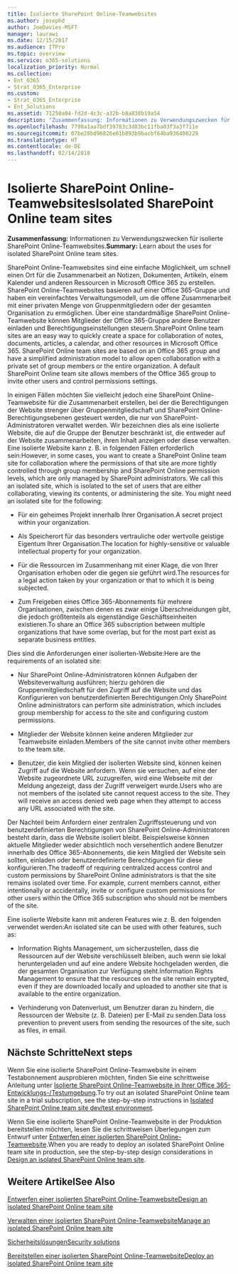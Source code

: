 ```yaml
---
title: Isolierte SharePoint Online-Teamwebsites
ms.author: josephd
author: JoeDavies-MSFT
manager: laurawi
ms.date: 12/15/2017
ms.audience: ITPro
ms.topic: overview
ms.service: o365-solutions
localization_priority: Normal
ms.collection:
- Ent_O365
- Strat_O365_Enterprise
ms.custom:
- Strat_O365_Enterprise
- Ent_Solutions
ms.assetid: 71250a04-fd2d-4c3c-a32b-b8a838b19a54
description: "Zusammenfassung: Informationen zu Verwendungszwecken für isolierte SharePoint Online-Teamwebsites."
ms.openlocfilehash: 7798a1aa7bdf39783c3d83bc11fba03f3a3f711e
ms.sourcegitcommit: 07be28bd96826e61b893b9bacbf64ba936400229
ms.translationtype: HT
ms.contentlocale: de-DE
ms.lasthandoff: 02/14/2018
---
```

# <a name="isolated-sharepoint-online-team-sites"></a><span data-ttu-id="5de6f-103">Isolierte SharePoint Online-Teamwebsites</span><span class="sxs-lookup"><span data-stu-id="5de6f-103">Isolated SharePoint Online team sites</span></span>

 <span data-ttu-id="5de6f-104">**Zusammenfassung:** Informationen zu Verwendungszwecken für isolierte SharePoint Online-Teamwebsites.</span><span class="sxs-lookup"><span data-stu-id="5de6f-104">**Summary:** Learn about the uses for isolated SharePoint Online team sites.</span></span>
  
<span data-ttu-id="5de6f-p101">SharePoint Online-Teamwebsites sind eine einfache Möglichkeit, um schnell einen Ort für die Zusammenarbeit an Notizen, Dokumenten, Artikeln, einem Kalender und anderen Ressourcen in Microsoft Office 365 zu erstellen. SharePoint Online-Teamwebsites basieren auf einer Office 365-Gruppe und haben ein vereinfachtes Verwaltungsmodell, um die offene Zusammenarbeit mit einer privaten Menge von Gruppenmitgliedern oder der gesamten Organisation zu ermöglichen. Über eine standardmäßige SharePoint Online-Teamwebsite können Mitglieder der Office 365-Gruppe andere Benutzer einladen und Berechtigungseinstellungen steuern.</span><span class="sxs-lookup"><span data-stu-id="5de6f-p101">SharePoint Online team sites are an easy way to quickly create a space for collaboration of notes, documents, articles, a calendar, and other resources in Microsoft Office 365. SharePoint Online team sites are based on an Office 365 group and have a simplified administration model to allow open collaboration with a private set of group members or the entire organization. A default SharePoint Online team site allows members of the Office 365 group to invite other users and control permissions settings.</span></span>
  
<span data-ttu-id="5de6f-p102">In einigen Fällen möchten Sie vielleicht jedoch eine SharePoint Online-Teamwebsite für die Zusammenarbeit erstellen, bei der die Berechtigungen der Website strenger über Gruppenmitgliedschaft und SharePoint Online-Berechtigungsebenen gesteuert werden, die nur von SharePoint-Administratoren verwaltet werden. Wir bezeichnen dies als eine isolierte Website, die auf die Gruppe der Benutzer beschränkt ist, die entweder auf der Website zusammenarbeiten, ihren Inhalt anzeigen oder diese verwalten. Eine isolierte Website kann z. B. in folgenden Fällen erforderlich sein:</span><span class="sxs-lookup"><span data-stu-id="5de6f-p102">However, in some cases, you want to create a SharePoint Online team site for collaboration where the permissions of that site are more tightly controlled through group membership and SharePoint Online permission levels, which are only managed by SharePoint administrators. We call this an isolated site, which is isolated to the set of users that are either collaborating, viewing its contents, or administering the site. You might need an isolated site for the following:</span></span>
  
- <span data-ttu-id="5de6f-111">Für ein geheimes Projekt innerhalb Ihrer Organisation.</span><span class="sxs-lookup"><span data-stu-id="5de6f-111">A secret project within your organization.</span></span>
    
- <span data-ttu-id="5de6f-112">Als Speicherort für das besonders vertrauliche oder wertvolle geistige Eigentum Ihrer Organisation.</span><span class="sxs-lookup"><span data-stu-id="5de6f-112">The location for highly-sensitive or valuable intellectual property for your organization.</span></span>
    
- <span data-ttu-id="5de6f-113">Für die Ressourcen im Zusammenhang mit einer Klage, die von Ihrer Organisation erhoben oder die gegen sie geführt wird.</span><span class="sxs-lookup"><span data-stu-id="5de6f-113">The resources for a legal action taken by your organization or that to which it is being subjected.</span></span>
    
- <span data-ttu-id="5de6f-114">Zum Freigeben eines Office 365-Abonnements für mehrere Organisationen, zwischen denen es zwar einige Überschneidungen gibt, die jedoch größtenteils als eigenständige Geschäftseinheiten existieren.</span><span class="sxs-lookup"><span data-stu-id="5de6f-114">To share an Office 365 subscription between multiple organizations that have some overlap, but for the most part exist as separate business entities.</span></span>
    
<span data-ttu-id="5de6f-115">Dies sind die Anforderungen einer isolierten-Website:</span><span class="sxs-lookup"><span data-stu-id="5de6f-115">Here are the requirements of an isolated site:</span></span>
  
- <span data-ttu-id="5de6f-116">Nur SharePoint Online-Administratoren können Aufgaben der Websiteverwaltung ausführen; hierzu gehören die Gruppenmitgliedschaft für den Zugriff auf die Website und das Konfigurieren von benutzerdefinierten Berechtigungen.</span><span class="sxs-lookup"><span data-stu-id="5de6f-116">Only SharePoint Online administrators can perform site administration, which includes group membership for access to the site and configuring custom permissions.</span></span>
    
- <span data-ttu-id="5de6f-117">Mitglieder der Website können keine anderen Mitglieder zur Teamwebsite einladen.</span><span class="sxs-lookup"><span data-stu-id="5de6f-117">Members of the site cannot invite other members to the team site.</span></span>
    
- <span data-ttu-id="5de6f-p103">Benutzer, die kein Mitglied der isolierten Website sind, können keinen Zugriff auf die Website anfordern. Wenn sie versuchen, auf eine der Website zugeordnete URL zuzugreifen, wird eine Webseite mit der Meldung angezeigt, dass der Zugriff verweigert wurde.</span><span class="sxs-lookup"><span data-stu-id="5de6f-p103">Users who are not members of the isolated site cannot request access to the site. They will receive an access denied web page when they attempt to access any URL associated with the site.</span></span>
    
<span data-ttu-id="5de6f-p104">Der Nachteil beim Anfordern einer zentralen Zugriffssteuerung und von benutzerdefinierten Berechtigungen von SharePoint Online-Administratoren besteht darin, dass die Website isoliert bleibt. Beispielsweise können aktuelle Mitglieder weder absichtlich noch versehentlich andere Benutzer innerhalb des Office 365-Abonnements, die kein Mitglied der Website sein sollten, einladen oder benutzerdefinierte Berechtigungen für diese konfigurieren.</span><span class="sxs-lookup"><span data-stu-id="5de6f-p104">The tradeoff of requiring centralized access control and custom permissions by SharePoint Online administrators is that the site remains isolated over time. For example, current members cannot, either intentionally or accidentally, invite or configure custom permissions for other users within the Office 365 subscription who should not be members of the site.</span></span>
  
<span data-ttu-id="5de6f-122">Eine isolierte Website kann mit anderen Features wie z. B. den folgenden verwendet werden:</span><span class="sxs-lookup"><span data-stu-id="5de6f-122">An isolated site can be used with other features, such as:</span></span>
  
- <span data-ttu-id="5de6f-123">Information Rights Management, um sicherzustellen, dass die Ressourcen auf der Website verschlüsselt bleiben, auch wenn sie lokal heruntergeladen und auf eine andere Website hochgeladen werden, die der gesamten Organisation zur Verfügung steht.</span><span class="sxs-lookup"><span data-stu-id="5de6f-123">Information Rights Management to ensure that the resources on the site remain encrypted, even if they are downloaded locally and uploaded to another site that is available to the entire organization.</span></span>
    
- <span data-ttu-id="5de6f-124">Verhinderung von Datenverlust, um Benutzer daran zu hindern, die Ressourcen der Website (z. B. Dateien) per E-Mail zu senden.</span><span class="sxs-lookup"><span data-stu-id="5de6f-124">Data loss prevention to prevent users from sending the resources of the site, such as files, in email.</span></span>
    
## <a name="next-steps"></a><span data-ttu-id="5de6f-125">Nächste Schritte</span><span class="sxs-lookup"><span data-stu-id="5de6f-125">Next steps</span></span>

<span data-ttu-id="5de6f-126">Wenn Sie eine isolierte SharePoint Online-Teamwebsite in einem Testabonnement ausprobieren möchten, finden Sie eine schrittweise Anleitung unter [Isolierte SharePoint Online-Teamwebsite in Ihrer Office 365-Entwicklungs-/Testumgebung](isolated-sharepoint-online-team-site-dev-test-environment.md).</span><span class="sxs-lookup"><span data-stu-id="5de6f-126">To try out an isolated SharePoint Online team site in a trial subscription, see the step-by-step instructions in [Isolated SharePoint Online team site dev/test environment](isolated-sharepoint-online-team-site-dev-test-environment.md).</span></span>
  
<span data-ttu-id="5de6f-127">Wenn Sie eine isolierte SharePoint Online-Teamwebsite in der Produktion bereitstellen möchten, lesen Sie die schrittweisen Überlegungen zum Entwurf unter [Entwerfen einer isolierten SharePoint Online-Teamwebsite](design-an-isolated-sharepoint-online-team-site.md).</span><span class="sxs-lookup"><span data-stu-id="5de6f-127">When you are ready to deploy an isolated SharePoint Online team site in production, see the step-by-step design considerations in [Design an isolated SharePoint Online team site](design-an-isolated-sharepoint-online-team-site.md).</span></span>
  
## <a name="see-also"></a><span data-ttu-id="5de6f-128">Weitere Artikel</span><span class="sxs-lookup"><span data-stu-id="5de6f-128">See Also</span></span>

[<span data-ttu-id="5de6f-129">Entwerfen einer isolierten SharePoint Online-Teamwebsite</span><span class="sxs-lookup"><span data-stu-id="5de6f-129">Design an isolated SharePoint Online team site</span></span>](design-an-isolated-sharepoint-online-team-site.md)
  
[<span data-ttu-id="5de6f-130">Verwalten einer isolierten SharePoint Online-Teamwebsite</span><span class="sxs-lookup"><span data-stu-id="5de6f-130">Manage an isolated SharePoint Online team site</span></span>](manage-an-isolated-sharepoint-online-team-site.md)
  
[<span data-ttu-id="5de6f-131">Sicherheitslösungen</span><span class="sxs-lookup"><span data-stu-id="5de6f-131">Security solutions</span></span>](security-solutions.md)

[<span data-ttu-id="5de6f-132">Bereitstellen einer isolierten SharePoint Online-Teamwebsite</span><span class="sxs-lookup"><span data-stu-id="5de6f-132">Deploy an isolated SharePoint Online team site</span></span>](deploy-an-isolated-sharepoint-online-team-site.md)


